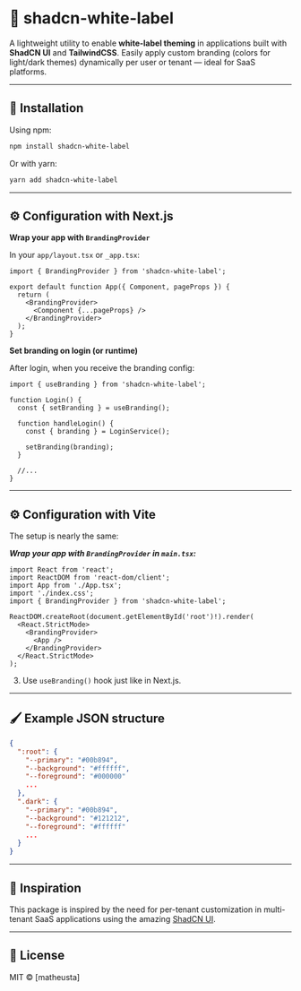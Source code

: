 # 🧩 shadcn-white-label

A lightweight utility to enable **white-label theming** in applications built with **ShadCN UI** and **TailwindCSS**.
Easily apply custom branding (colors for light/dark themes) dynamically per user or tenant — ideal for SaaS platforms.

---

## 🚀 Installation

Using npm:

```bash
npm install shadcn-white-label
```

Or with yarn:

```bash
yarn add shadcn-white-label
```

---

## ⚙️ Configuration with **Next.js**

**Wrap your app with `BrandingProvider`**

In your `app/layout.tsx` or `_app.tsx`:

```tsx
import { BrandingProvider } from 'shadcn-white-label';

export default function App({ Component, pageProps }) {
  return (
    <BrandingProvider>
      <Component {...pageProps} />
    </BrandingProvider>
  );
}
```

**Set branding on login (or runtime)**

After login, when you receive the branding config:

```tsx
import { useBranding } from 'shadcn-white-label';

function Login() {
  const { setBranding } = useBranding();

  function handleLogin() {
    const { branding } = LoginService();

    setBranding(branding);
  }

  //...
}
```

---

## ⚙️ Configuration with **Vite**

The setup is nearly the same:

**_Wrap your app with `BrandingProvider` in `main.tsx`:_**

```tsx
import React from 'react';
import ReactDOM from 'react-dom/client';
import App from './App.tsx';
import './index.css';
import { BrandingProvider } from 'shadcn-white-label';

ReactDOM.createRoot(document.getElementById('root')!).render(
  <React.StrictMode>
    <BrandingProvider>
      <App />
    </BrandingProvider>
  </React.StrictMode>
);
```

3. Use `useBranding()` hook just like in Next.js.

---

## 🖌 Example JSON structure

```json
{
  ":root": {
    "--primary": "#00b894",
    "--background": "#ffffff",
    "--foreground": "#000000"
    ...
  },
  ".dark": {
    "--primary": "#00b894",
    "--background": "#121212",
    "--foreground": "#ffffff"
    ...
  }
}
```

---

## 🧠 Inspiration

This package is inspired by the need for per-tenant customization in multi-tenant SaaS applications using the amazing [ShadCN UI](https://ui.shadcn.dev/).

---

## 📄 License

MIT © [matheusta]
